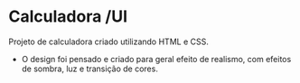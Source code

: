 # Calculadora /UI

Projeto de calculadora criado utilizando HTML e CSS.

- O design foi pensado e criado para geral efeito de realismo, com efeitos de sombra, luz e transição de cores.
